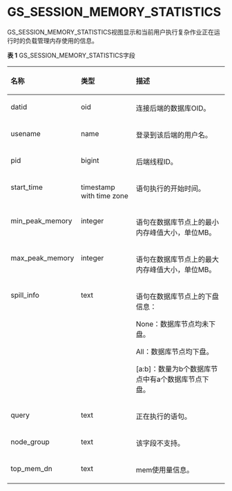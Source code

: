 # GS\_SESSION\_MEMORY\_STATISTICS<a name="ZH-CN_TOPIC_0242385915"></a>

GS\_SESSION\_MEMORY\_STATISTICS视图显示和当前用户执行复杂作业正在运行时的负载管理内存使用的信息。

**表 1**  GS\_SESSION\_MEMORY\_STATISTICS字段

<a name="zh-cn_topic_0237122388_zh-cn_topic_0059778509_tce1ea54f74504644b7f980853f22794a"></a>
<table><thead align="left"><tr id="zh-cn_topic_0237122388_zh-cn_topic_0059778509_r14b9fa4a58204bbab642f0bf46f3f8de"><th class="cellrowborder" valign="top" width="23.75%" id="mcps1.2.4.1.1"><p id="zh-cn_topic_0237122388_zh-cn_topic_0059778509_a3fcf91a0349b474682cfc07d8a313fa9"><a name="zh-cn_topic_0237122388_zh-cn_topic_0059778509_a3fcf91a0349b474682cfc07d8a313fa9"></a><a name="zh-cn_topic_0237122388_zh-cn_topic_0059778509_a3fcf91a0349b474682cfc07d8a313fa9"></a>名称</p>
</th>
<th class="cellrowborder" valign="top" width="26.889999999999997%" id="mcps1.2.4.1.2"><p id="zh-cn_topic_0237122388_zh-cn_topic_0059778509_a60661672ed474fd5b40472e38ed8b327"><a name="zh-cn_topic_0237122388_zh-cn_topic_0059778509_a60661672ed474fd5b40472e38ed8b327"></a><a name="zh-cn_topic_0237122388_zh-cn_topic_0059778509_a60661672ed474fd5b40472e38ed8b327"></a>类型</p>
</th>
<th class="cellrowborder" valign="top" width="49.36%" id="mcps1.2.4.1.3"><p id="zh-cn_topic_0237122388_zh-cn_topic_0059778509_ad90d348199094bf0844cb534a0a3396e"><a name="zh-cn_topic_0237122388_zh-cn_topic_0059778509_ad90d348199094bf0844cb534a0a3396e"></a><a name="zh-cn_topic_0237122388_zh-cn_topic_0059778509_ad90d348199094bf0844cb534a0a3396e"></a>描述</p>
</th>
</tr>
</thead>
<tbody><tr id="zh-cn_topic_0237122388_zh-cn_topic_0059778509_r7158c77052434dae83b32f56bee4d6e7"><td class="cellrowborder" valign="top" width="23.75%" headers="mcps1.2.4.1.1 "><p id="zh-cn_topic_0237122388_zh-cn_topic_0059778509_a61c2c478cc3a49f799b5b68c28176baf"><a name="zh-cn_topic_0237122388_zh-cn_topic_0059778509_a61c2c478cc3a49f799b5b68c28176baf"></a><a name="zh-cn_topic_0237122388_zh-cn_topic_0059778509_a61c2c478cc3a49f799b5b68c28176baf"></a>datid</p>
</td>
<td class="cellrowborder" valign="top" width="26.889999999999997%" headers="mcps1.2.4.1.2 "><p id="zh-cn_topic_0237122388_zh-cn_topic_0059778509_ae9a7e937a6554d858098f2b969cb41c7"><a name="zh-cn_topic_0237122388_zh-cn_topic_0059778509_ae9a7e937a6554d858098f2b969cb41c7"></a><a name="zh-cn_topic_0237122388_zh-cn_topic_0059778509_ae9a7e937a6554d858098f2b969cb41c7"></a>oid</p>
</td>
<td class="cellrowborder" valign="top" width="49.36%" headers="mcps1.2.4.1.3 "><p id="zh-cn_topic_0237122388_zh-cn_topic_0059778509_a17756112b1744cb5b7cd24d594652cbb"><a name="zh-cn_topic_0237122388_zh-cn_topic_0059778509_a17756112b1744cb5b7cd24d594652cbb"></a><a name="zh-cn_topic_0237122388_zh-cn_topic_0059778509_a17756112b1744cb5b7cd24d594652cbb"></a>连接后端的数据库OID。</p>
</td>
</tr>
<tr id="zh-cn_topic_0237122388_zh-cn_topic_0059778509_r5546c6cba2754c4080d9d5877dd6b113"><td class="cellrowborder" valign="top" width="23.75%" headers="mcps1.2.4.1.1 "><p id="zh-cn_topic_0237122388_zh-cn_topic_0059778509_a895d8adfdab94401b41aecbdf073a4ba"><a name="zh-cn_topic_0237122388_zh-cn_topic_0059778509_a895d8adfdab94401b41aecbdf073a4ba"></a><a name="zh-cn_topic_0237122388_zh-cn_topic_0059778509_a895d8adfdab94401b41aecbdf073a4ba"></a>usename</p>
</td>
<td class="cellrowborder" valign="top" width="26.889999999999997%" headers="mcps1.2.4.1.2 "><p id="zh-cn_topic_0237122388_zh-cn_topic_0059778509_a493e76ffbeba4e8088f3ecfdb18a11f2"><a name="zh-cn_topic_0237122388_zh-cn_topic_0059778509_a493e76ffbeba4e8088f3ecfdb18a11f2"></a><a name="zh-cn_topic_0237122388_zh-cn_topic_0059778509_a493e76ffbeba4e8088f3ecfdb18a11f2"></a>name</p>
</td>
<td class="cellrowborder" valign="top" width="49.36%" headers="mcps1.2.4.1.3 "><p id="zh-cn_topic_0237122388_zh-cn_topic_0059778509_af25195a9f1bf4052ab0b7ffd846938f2"><a name="zh-cn_topic_0237122388_zh-cn_topic_0059778509_af25195a9f1bf4052ab0b7ffd846938f2"></a><a name="zh-cn_topic_0237122388_zh-cn_topic_0059778509_af25195a9f1bf4052ab0b7ffd846938f2"></a>登录到该后端的用户名。</p>
</td>
</tr>
<tr id="zh-cn_topic_0237122388_zh-cn_topic_0059778509_r86ba9ba4bd5b4bb595c5ea15b99e24ff"><td class="cellrowborder" valign="top" width="23.75%" headers="mcps1.2.4.1.1 "><p id="zh-cn_topic_0237122388_zh-cn_topic_0059778509_ac59cc014238a4799b204cca486c421de"><a name="zh-cn_topic_0237122388_zh-cn_topic_0059778509_ac59cc014238a4799b204cca486c421de"></a><a name="zh-cn_topic_0237122388_zh-cn_topic_0059778509_ac59cc014238a4799b204cca486c421de"></a>pid</p>
</td>
<td class="cellrowborder" valign="top" width="26.889999999999997%" headers="mcps1.2.4.1.2 "><p id="zh-cn_topic_0237122388_zh-cn_topic_0059778509_a4f95f46565034c008164059d39b18395"><a name="zh-cn_topic_0237122388_zh-cn_topic_0059778509_a4f95f46565034c008164059d39b18395"></a><a name="zh-cn_topic_0237122388_zh-cn_topic_0059778509_a4f95f46565034c008164059d39b18395"></a>bigint</p>
</td>
<td class="cellrowborder" valign="top" width="49.36%" headers="mcps1.2.4.1.3 "><p id="zh-cn_topic_0237122388_zh-cn_topic_0059778509_a709556b91beb493783674a9585377b8d"><a name="zh-cn_topic_0237122388_zh-cn_topic_0059778509_a709556b91beb493783674a9585377b8d"></a><a name="zh-cn_topic_0237122388_zh-cn_topic_0059778509_a709556b91beb493783674a9585377b8d"></a>后端线程ID。</p>
</td>
</tr>
<tr id="zh-cn_topic_0237122388_zh-cn_topic_0059778509_re6c14be36872468b8f01e3f260e9f0bc"><td class="cellrowborder" valign="top" width="23.75%" headers="mcps1.2.4.1.1 "><p id="zh-cn_topic_0237122388_zh-cn_topic_0059778509_a057b7566759b43cd88634e295ba3bb27"><a name="zh-cn_topic_0237122388_zh-cn_topic_0059778509_a057b7566759b43cd88634e295ba3bb27"></a><a name="zh-cn_topic_0237122388_zh-cn_topic_0059778509_a057b7566759b43cd88634e295ba3bb27"></a>start_time</p>
</td>
<td class="cellrowborder" valign="top" width="26.889999999999997%" headers="mcps1.2.4.1.2 "><p id="zh-cn_topic_0237122388_zh-cn_topic_0059778509_aa5bc4c52045242d18e3bee93ba6d7fdd"><a name="zh-cn_topic_0237122388_zh-cn_topic_0059778509_aa5bc4c52045242d18e3bee93ba6d7fdd"></a><a name="zh-cn_topic_0237122388_zh-cn_topic_0059778509_aa5bc4c52045242d18e3bee93ba6d7fdd"></a>timestamp with time zone</p>
</td>
<td class="cellrowborder" valign="top" width="49.36%" headers="mcps1.2.4.1.3 "><p id="zh-cn_topic_0237122388_zh-cn_topic_0059778509_a39d3f079fe4343448547033bb4a1b671"><a name="zh-cn_topic_0237122388_zh-cn_topic_0059778509_a39d3f079fe4343448547033bb4a1b671"></a><a name="zh-cn_topic_0237122388_zh-cn_topic_0059778509_a39d3f079fe4343448547033bb4a1b671"></a>语句执行的开始时间。</p>
</td>
</tr>
<tr id="zh-cn_topic_0237122388_zh-cn_topic_0059778509_r99466f64fb374203aa552172de792487"><td class="cellrowborder" valign="top" width="23.75%" headers="mcps1.2.4.1.1 "><p id="zh-cn_topic_0237122388_zh-cn_topic_0059778509_a6cc65231d18b4ca899985835e5b5b08e"><a name="zh-cn_topic_0237122388_zh-cn_topic_0059778509_a6cc65231d18b4ca899985835e5b5b08e"></a><a name="zh-cn_topic_0237122388_zh-cn_topic_0059778509_a6cc65231d18b4ca899985835e5b5b08e"></a>min_peak_memory</p>
</td>
<td class="cellrowborder" valign="top" width="26.889999999999997%" headers="mcps1.2.4.1.2 "><p id="zh-cn_topic_0237122388_zh-cn_topic_0059778509_a192275ba936e40d988e45d9c5f88a72b"><a name="zh-cn_topic_0237122388_zh-cn_topic_0059778509_a192275ba936e40d988e45d9c5f88a72b"></a><a name="zh-cn_topic_0237122388_zh-cn_topic_0059778509_a192275ba936e40d988e45d9c5f88a72b"></a>integer</p>
</td>
<td class="cellrowborder" valign="top" width="49.36%" headers="mcps1.2.4.1.3 "><p id="zh-cn_topic_0237122388_zh-cn_topic_0059778509_a5414192b19be4cefbcfd461e902d4436"><a name="zh-cn_topic_0237122388_zh-cn_topic_0059778509_a5414192b19be4cefbcfd461e902d4436"></a><a name="zh-cn_topic_0237122388_zh-cn_topic_0059778509_a5414192b19be4cefbcfd461e902d4436"></a>语句在<span id="ph137681422141516"><a name="ph137681422141516"></a><a name="ph137681422141516"></a>数据库节点</span>上的最小内存峰值大小，单位MB。</p>
</td>
</tr>
<tr id="zh-cn_topic_0237122388_zh-cn_topic_0059778509_re055c85bc03840d4b060bbf387917f9b"><td class="cellrowborder" valign="top" width="23.75%" headers="mcps1.2.4.1.1 "><p id="zh-cn_topic_0237122388_zh-cn_topic_0059778509_a59c3cd806b5c499f8687c6ef3d0b9cef"><a name="zh-cn_topic_0237122388_zh-cn_topic_0059778509_a59c3cd806b5c499f8687c6ef3d0b9cef"></a><a name="zh-cn_topic_0237122388_zh-cn_topic_0059778509_a59c3cd806b5c499f8687c6ef3d0b9cef"></a>max_peak_memory</p>
</td>
<td class="cellrowborder" valign="top" width="26.889999999999997%" headers="mcps1.2.4.1.2 "><p id="zh-cn_topic_0237122388_zh-cn_topic_0059778509_a84bb9a95e91e4571a33e06bd0ffd3fd8"><a name="zh-cn_topic_0237122388_zh-cn_topic_0059778509_a84bb9a95e91e4571a33e06bd0ffd3fd8"></a><a name="zh-cn_topic_0237122388_zh-cn_topic_0059778509_a84bb9a95e91e4571a33e06bd0ffd3fd8"></a>integer</p>
</td>
<td class="cellrowborder" valign="top" width="49.36%" headers="mcps1.2.4.1.3 "><p id="zh-cn_topic_0237122388_zh-cn_topic_0059778509_a629c6cd6f2f74cbfaf5ba0eb93a87cf9"><a name="zh-cn_topic_0237122388_zh-cn_topic_0059778509_a629c6cd6f2f74cbfaf5ba0eb93a87cf9"></a><a name="zh-cn_topic_0237122388_zh-cn_topic_0059778509_a629c6cd6f2f74cbfaf5ba0eb93a87cf9"></a>语句在<span id="ph13308142811715"><a name="ph13308142811715"></a><a name="ph13308142811715"></a>数据库节点</span>上的最大内存峰值大小，单位MB。</p>
</td>
</tr>
<tr id="zh-cn_topic_0237122388_zh-cn_topic_0059778509_r9e7963aa6ddd4e76b55f4b0c86a9eced"><td class="cellrowborder" valign="top" width="23.75%" headers="mcps1.2.4.1.1 "><p id="zh-cn_topic_0237122388_zh-cn_topic_0059778509_a4e699fac705342f494d33f7f37efde07"><a name="zh-cn_topic_0237122388_zh-cn_topic_0059778509_a4e699fac705342f494d33f7f37efde07"></a><a name="zh-cn_topic_0237122388_zh-cn_topic_0059778509_a4e699fac705342f494d33f7f37efde07"></a>spill_info</p>
</td>
<td class="cellrowborder" valign="top" width="26.889999999999997%" headers="mcps1.2.4.1.2 "><p id="zh-cn_topic_0237122388_zh-cn_topic_0059778509_aae3018b41e064e4ba9e7ac6ca05d3b43"><a name="zh-cn_topic_0237122388_zh-cn_topic_0059778509_aae3018b41e064e4ba9e7ac6ca05d3b43"></a><a name="zh-cn_topic_0237122388_zh-cn_topic_0059778509_aae3018b41e064e4ba9e7ac6ca05d3b43"></a>text</p>
</td>
<td class="cellrowborder" valign="top" width="49.36%" headers="mcps1.2.4.1.3 "><p id="zh-cn_topic_0237122388_zh-cn_topic_0059778509_aa9b7a1e8f84048e0aab9363ce5863040"><a name="zh-cn_topic_0237122388_zh-cn_topic_0059778509_aa9b7a1e8f84048e0aab9363ce5863040"></a><a name="zh-cn_topic_0237122388_zh-cn_topic_0059778509_aa9b7a1e8f84048e0aab9363ce5863040"></a>语句在<span id="ph181071731201710"><a name="ph181071731201710"></a><a name="ph181071731201710"></a>数据库节点</span>上的下盘信息：</p>
<p id="zh-cn_topic_0237122388_zh-cn_topic_0059778509_aaa7f674bc13448fb9da810ee8300db11"><a name="zh-cn_topic_0237122388_zh-cn_topic_0059778509_aaa7f674bc13448fb9da810ee8300db11"></a><a name="zh-cn_topic_0237122388_zh-cn_topic_0059778509_aaa7f674bc13448fb9da810ee8300db11"></a>None：<span id="ph99251733161710"><a name="ph99251733161710"></a><a name="ph99251733161710"></a>数据库节点</span>均未下盘。</p>
<p id="zh-cn_topic_0237122388_zh-cn_topic_0059778509_a7d9a13fd3f944ed89a9939dcefb4e14b"><a name="zh-cn_topic_0237122388_zh-cn_topic_0059778509_a7d9a13fd3f944ed89a9939dcefb4e14b"></a><a name="zh-cn_topic_0237122388_zh-cn_topic_0059778509_a7d9a13fd3f944ed89a9939dcefb4e14b"></a>All：<span id="ph38091535151712"><a name="ph38091535151712"></a><a name="ph38091535151712"></a>数据库节点</span>均下盘。</p>
<p id="zh-cn_topic_0237122388_zh-cn_topic_0059778509_adea3be4e9a0d4448b204076da19b8d05"><a name="zh-cn_topic_0237122388_zh-cn_topic_0059778509_adea3be4e9a0d4448b204076da19b8d05"></a><a name="zh-cn_topic_0237122388_zh-cn_topic_0059778509_adea3be4e9a0d4448b204076da19b8d05"></a>[a:b]：数量为b个<span id="ph348784001712"><a name="ph348784001712"></a><a name="ph348784001712"></a>数据库节点</span>中有a个<span id="ph11256164221716"><a name="ph11256164221716"></a><a name="ph11256164221716"></a>数据库节点</span>下盘。</p>
</td>
</tr>
<tr id="zh-cn_topic_0237122388_zh-cn_topic_0059778509_r20a852653bf04c838d4916f7e2ea5e8d"><td class="cellrowborder" valign="top" width="23.75%" headers="mcps1.2.4.1.1 "><p id="zh-cn_topic_0237122388_zh-cn_topic_0059778509_abc4cb8f0eb84413db0788a258c9b4460"><a name="zh-cn_topic_0237122388_zh-cn_topic_0059778509_abc4cb8f0eb84413db0788a258c9b4460"></a><a name="zh-cn_topic_0237122388_zh-cn_topic_0059778509_abc4cb8f0eb84413db0788a258c9b4460"></a>query</p>
</td>
<td class="cellrowborder" valign="top" width="26.889999999999997%" headers="mcps1.2.4.1.2 "><p id="zh-cn_topic_0237122388_zh-cn_topic_0059778509_a2f3e2b88c74441459690cb44ea0a2bce"><a name="zh-cn_topic_0237122388_zh-cn_topic_0059778509_a2f3e2b88c74441459690cb44ea0a2bce"></a><a name="zh-cn_topic_0237122388_zh-cn_topic_0059778509_a2f3e2b88c74441459690cb44ea0a2bce"></a>text</p>
</td>
<td class="cellrowborder" valign="top" width="49.36%" headers="mcps1.2.4.1.3 "><p id="zh-cn_topic_0237122388_zh-cn_topic_0059778509_a2acd1ec4776046228cf63bba17211a36"><a name="zh-cn_topic_0237122388_zh-cn_topic_0059778509_a2acd1ec4776046228cf63bba17211a36"></a><a name="zh-cn_topic_0237122388_zh-cn_topic_0059778509_a2acd1ec4776046228cf63bba17211a36"></a>正在执行的语句。</p>
</td>
</tr>
<tr id="zh-cn_topic_0237122388_row154664212341"><td class="cellrowborder" valign="top" width="23.75%" headers="mcps1.2.4.1.1 "><p id="zh-cn_topic_0237122388_p646772133417"><a name="zh-cn_topic_0237122388_p646772133417"></a><a name="zh-cn_topic_0237122388_p646772133417"></a>node_group</p>
</td>
<td class="cellrowborder" valign="top" width="26.889999999999997%" headers="mcps1.2.4.1.2 "><p id="zh-cn_topic_0237122388_p44671211349"><a name="zh-cn_topic_0237122388_p44671211349"></a><a name="zh-cn_topic_0237122388_p44671211349"></a>text</p>
</td>
<td class="cellrowborder" valign="top" width="49.36%" headers="mcps1.2.4.1.3 "><p id="zh-cn_topic_0237122388_p8467629348"><a name="zh-cn_topic_0237122388_p8467629348"></a><a name="zh-cn_topic_0237122388_p8467629348"></a><span id="ph177441943594"><a name="ph177441943594"></a><a name="ph177441943594"></a>该字段不支持</span>。</p>
</td>
</tr>
<tr id="zh-cn_topic_0237122388_row1256413231231"><td class="cellrowborder" valign="top" width="23.75%" headers="mcps1.2.4.1.1 "><p id="zh-cn_topic_0237122388_p628521318590"><a name="zh-cn_topic_0237122388_p628521318590"></a><a name="zh-cn_topic_0237122388_p628521318590"></a>top_mem_dn</p>
</td>
<td class="cellrowborder" valign="top" width="26.889999999999997%" headers="mcps1.2.4.1.2 "><p id="zh-cn_topic_0237122388_p182861313165916"><a name="zh-cn_topic_0237122388_p182861313165916"></a><a name="zh-cn_topic_0237122388_p182861313165916"></a>text</p>
</td>
<td class="cellrowborder" valign="top" width="49.36%" headers="mcps1.2.4.1.3 "><p id="zh-cn_topic_0237122388_p10286101313597"><a name="zh-cn_topic_0237122388_p10286101313597"></a><a name="zh-cn_topic_0237122388_p10286101313597"></a>mem使用量信息。</p>
</td>
</tr>
</tbody>
</table>


